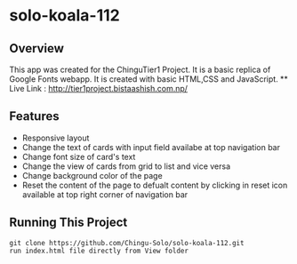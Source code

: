 # solo-koala-112
## Overview 
This app was created for the ChinguTier1 Project. It is a basic replica of Google Fonts webapp. It is created with basic HTML,CSS and JavaScript.
** Live Link : http://tier1project.bistaashish.com.np/

## Features
* Responsive layout
* Change the text of cards with input field availabe at top navigation bar
* Change font size of card's text
* Change the view of cards from grid to list and vice versa 
* Change background color of the page
* Reset the content of the page to defualt content by clicking in reset icon available at top right corner of navigation bar

## Running This Project
``` 
git clone https://github.com/Chingu-Solo/solo-koala-112.git
run index.html file directly from View folder
```

